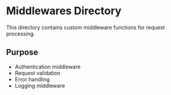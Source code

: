 # Middlewares Directory

This directory contains custom middleware functions for request processing.

## Purpose
- Authentication middleware
- Request validation
- Error handling
- Logging middleware